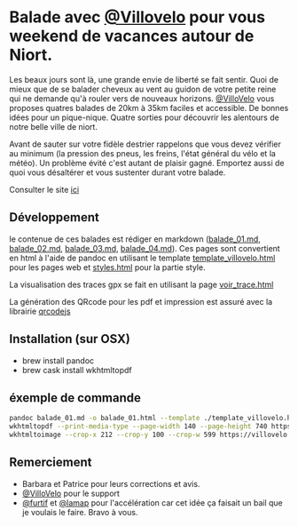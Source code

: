 # Balade avec [\@Villovelo](https://twitter.com/villovelo) pour vous weekend de vacances autour de Niort.

Les beaux jours sont là, une grande envie de liberté se fait sentir. Quoi de mieux que de se balader cheveux au vent au guidon de votre petite reine qui ne demande qu'à rouler vers de nouveaux horizons. [\@VilloVelo](https://twitter.com/VillOvelO) vous proposes quatres balades de 20km à 35km faciles et accessible. De bonnes idées pour un pique-nique. Quatre sorties pour découvrir les alentours de notre belle ville de niort.

Avant de sauter sur votre fidèle destrier rappelons que vous devez vérifier au minimum (la pression des pneus, les freins, l'état général du vélo et la météo). Un problème évité c'est autant de plaisir gagné. Emportez aussi de quoi vous désaltérer et vous sustenter durant votre balade.

Consulter le site [ici](https://villovelo.github.io/balade_2020/)

## Développement

le contenue de ces balades est rédiger en markdown ([balade_01.md](balade_01.md), [balade_02.md](balade_02.md), [balade_03.md](balade_03.md), [balade_04.md](balade_04.md)).
Ces pages sont convertient en html à l'aide de pandoc en utilisant le template [template_villovelo.html](template_villovelo.html) pour les pages web et [styles.html](styles.html) pour la partie style.

La visualisation des traces gpx se fait en utilisant la page [voir_trace.html](voir_trace.html)

La génération des QRcode pour les pdf et impression est assuré avec la librairie [qrcodejs](https://github.com/davidshimjs/qrcodejs)

## Installation (sur OSX)

- brew install pandoc
- brew cask install wkhtmltopdf

## éxemple de commande

```bash
pandoc balade_01.md -o balade_01.html --template ./template_villovelo.html
wkhtmltopdf --print-media-type --page-width 140 --page-height 740 https://villovelo.github.io/balade_2020/balade_01.html balade_01.pdf
wkhtmltoimage --crop-x 212 --crop-y 100 --crop-w 599 https://villovelo.github.io/balade_2020/balade_01.html balade_01.jpg
```

## Remerciement

- Barbara et Patrice pour leurs corrections et avis.
- [\@VilloVelo](https://twitter.com/VillOvelO) pour le support
- [@furtif](https://twitter.com/furtif) et [@lamap](https://twitter.com/lamap) pour l'accélération car cet idée ça faisait un bail que je voulais le faire. Bravo à vous.
